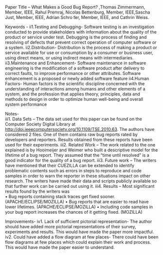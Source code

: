 Paper Title – 
What Makes a Good Bug Report? ,Thomas Zimmermann, Member, IEEE, Rahul Premraj, Nicolas Bettenburg, Member, IEEE,Sascha Just, Member, IEEE, Adrian Schro ̈ter, Member, IEEE, and Cathrin Weiss.

Keywords - 
ii1.Testing and Debugging-
 Software testing is an investigation conducted to provide stakeholders with information about the quality of the product or service under test. Debugging is the process of finding and resolving of defects that prevent correct operation of computer software or a system.
 ii2.Distribution-
 Distribution is the process of making a product or service available for use or consumption by a consumer or business user, using direct means, or using indirect means with intermediaries.
ii3.Maintenance and Enhancement-
 Software maintenance in software engineering is the modification of a software product after delivery to correct faults, to improve performance or other attributes. Software enhancement is a proposed or newly added software feature
ii4.Human Factors-
 Human factors is the scientific discipline concerned with the understanding of interactions among humans and other elements of a system, and the profession that applies theory, principles, data and methods to design in order to optimize human well-being and overall system performance

Notes-  
iii1. Data Sets – 
The data set used for this paper can be found on the Computer Society Digital Library at http://doi.ieeecomputersociety.org/10.1109/TSE.2010.63. The authors have considered 2 files. One of them contains raw bug reports rated by developers and reporters. Results obtained from these reports have been used for their experiments. 
iii2. Related Work –
The work related to the one explained is by Hooimeijer and Weimer who built a descriptive model for the lifetime of a bug report. They assumed that the “time until resolved” is a good indicator for the quality of a bug report. 
iii3. Future work – 
 The writers have mentioned that their CUEZILLA can be extended to identify problematic contents such as errors in steps to reproduce and code samples in order to warn the reporter in these situations impact on other research. The writers have made their data and scripts publicly available so that further work can be carried out using it.
iii4. Results – 
Most significant results found by the writers was  
•	Bug reports containing stack traces get fixed sooner.
(APACHE/ECLIPSE/MOZILLA)
•	Bug reports that are easier to read have lower
lifetimes. (APACHE/ECLIPSE/MOZILLA)
•	Including code samples in your bug report increases
the chances of it getting fixed. (MOZILLA)

Improvements-
iv1. Lack of sufficient pictorial representation-
 The author should have added more pictorial representations of their survey, experiments and results. This would have made the paper more impactful.
iv2. Could have added a flow diagram at few places-
 There could have been flow diagrams at few places which could explain their work and process. This would have made the paper easier to understand.


